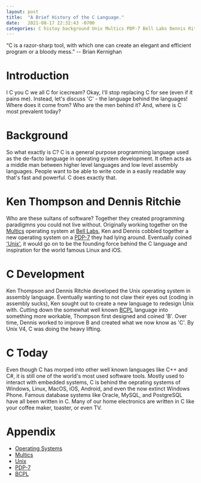 ```yaml
---
layout: post
title:  "A Brief History of the C Language."
date:   2021-08-17 22:32:43 -0700
categories: C histoy background Unix Multics PDP-7 Bell Labs Dennis Ritchie Ken Thompson Brian Kernighan
---
```


“C is a razor-sharp tool, with which one can create an elegant and efficient program or a bloody mess.” -- Brian Kernighan

# Introduction
I C you C we all C for icecream? Okay, I'll stop replacing C for see (even if it pains me). Instead, let's discuss 'C' - the language behind the languages! Where does it come from? Who are the men behind it? And, where is C most prevalent today?

# Background
So what exactly is C? C is a general purpose programming language used as the de-facto language in operating system development. It often acts as a middle man between higher level languages and low level assembly languages. People want to be able to write code in a easily readable way that's fast and powerful. C does exactly that.

# Ken Thompson and Dennis Ritchie
Who are these sultans of software? Together they created programming paradigmns you could not live without. Originally working together on the [Multics][Multics] operating system at [Bell Labs][Bell Labs], Ken and Dennis cobbled together a new operating system on a [PDP-7][PDP-7] they had lying around. Eventually coined ['Unix'][Unix], it would go on to be the founding force behind the C language and inspiration for the world famous Linux and iOS.

# C Development
Ken Thompson and Dennis Ritchie developed the Unix operating system in assembly language. Eventually wanting to not claw their eyes out (coding in assembly sucks), Ken sought out to create a new language to redesign Unix with. Cutting down the somewhat well known [BCPL][BCPL] language into something more workable, Thompson first designed and coined 'B'. Over time, Dennis worked to improve B and created what we now know as 'C'. By Unix V4, C was doing the heavy lifting.

# C Today
Even though C has morped into other well known languages like C++ and C#, it is still one of the world's most used software tools. Mostly used to interact with embedded systems, C is behind the oeprating systems of Windows, Linux, MacOS, iOS, Android, and even the now extinct Windows Phone. Famous database systems like Oracle, MySQL, and PostgreSQL have all been written in C. Many of our home electronics are written in C like your coffee maker, toaster, or even TV.

# Appendix
- [Operating Systems][Operating Systems]
- [Multics][Multics]
- [Unix][Unix]
- [PDP-7][PDP-7]
- [BCPL][BCPL]

[BCPL]: https://www.bell-labs.com/usr/dmr/www/bcpl.html
[Bell Labs]: https://en.wikipedia.org/wiki/Bell_Labs
[Multics]: https://en.wikipedia.org/wiki/Multics
[Operating Systems]: http://cs241.cs.illinois.edu/coursebook/index.html
[PDP-7]: https://gunkies.org/wiki/PDP-7
[Unix]: https://www.howtogeek.com/182649/htg-explains-what-is-unix/

